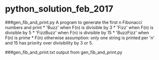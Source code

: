# python_solution_feb_2017

###gen_fib_and_print.py
    A program to generate the first n Fibonacci numbers and print
    * 'Buzz' when F(n) is divisible by 3
    * 'Fizz' when F(n) is divisible by 5
    * 'FizzBuzz' when F(n) is divisible by 15
    * 'BuzzFizz' when F(n) is prime
    * F(n) otherwise
    assumption: only one string is printed per 'n' and 15 has priority over divisibility by 3 or 5.
    
###gen_fib_and_print.txt
    output from gen_fib_and_print.py
